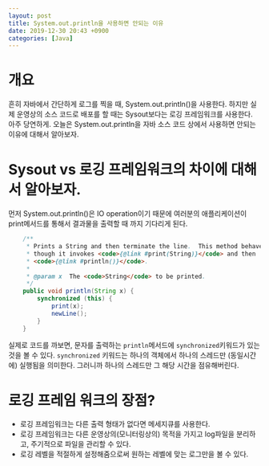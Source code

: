 ```yaml
---
layout: post
title: System.out.println을 사용하면 안되는 이유
date: 2019-12-30 20:43 +0900
categories: [Java]
---
```

# 개요
흔히 자바에서 간단하게 로그를 찍을 때, System.out.println()을 사용한다. 하지만 실제 운영상의 소스 코드로 배포를 할 때는 Sysout보다는 로깅 프레임워크를 사용한다. 아주 당연하게.
오늘은 System.out.println을 자바 소스 코드 상에서 사용하면 안되는 이유에 대해서 알아보자.

# Sysout vs 로깅 프레임워크의 차이에 대해서 알아보자. 
먼저 System.out.println()은 IO operation이기 때문에 여러분의 애플리케이션이 print메서드를 통해서 결과물을 출력할 때 까지 기다리게 된다.

```java
    /**
     * Prints a String and then terminate the line.  This method behaves as
     * though it invokes <code>{@link #print(String)}</code> and then
     * <code>{@link #println()}</code>.
     *
     * @param x  The <code>String</code> to be printed.
     */
    public void println(String x) {
        synchronized (this) {
            print(x);
            newLine();
        }
    }
```
실제로 코드를 까보면, 문자를 출력하는 `println`메서드에 `synchronized`키워드가 있는 것을 볼 수 있다.
`synchronized` 키워드는 하나의 객체에서 하나의 스레드만 (동일시간에) 실행됨을 의미한다. 그러니까 하나의 스레드만 그 해당 시간을 점유해버린다.

# 로깅 프레임 워크의 장점?
- 로깅 프레임워크는 다른 출력 형태가 없다면 메세지큐를 사용한다. 
- 로깅 프레임워크는 다른 운영상의(모니터링상의) 목적을 가지고 log파일을 분리하고, 주기적으로 파일을 관리할 수 있다. 
- 로깅 레벨을 적절하게 설정해줌으로써 원하는 레벨에 맞는 로그만을 볼 수 있다. 

